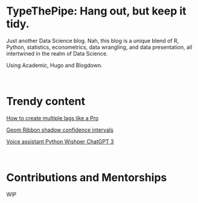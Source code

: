 # TypeThePipe: Hang out, but keep it tidy.


Just another Data Science blog. Nah, this blog is a unique blend of R, Python, statistics, econometrics, data wrangling, and data presentation, all intertwined in the realm of Data Science.

Using Academic, Hugo and Blogdown.

<br>

# Trendy content
[How to create multiple lags like a Pro](https://typethepipe.com/vizs-and-tips/how-to-create-multiple-lags-in-r/)

[Geom Ribbon shadow confidence intervals](https://typethepipe.com/vizs-and-tips/ggplot-geom_ribbon-shadow-confidence-interval/)

[Voice assistant Python Wishper ChatGPT 3](https://typethepipe.com/post/gpt-whisper-build-your-own-voice-assistant/)

<br>

# Contributions and Mentorships

WIP
